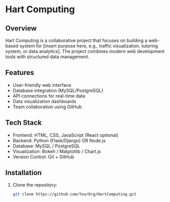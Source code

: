 # Hart Computing

## Overview
Hart Computing is a collaborative project that focuses on building a web-based system for [insert purpose here, e.g., traffic visualization, tutoring system, or data analytics]. The project combines modern web development tools with structured data management.

## Features
- User-friendly web interface
- Database integration (MySQL/PostgreSQL)
- API connections for real-time data
- Data visualization dashboards
- Team collaboration using GitHub

## Tech Stack
- Frontend: HTML, CSS, JavaScript (React optional)
- Backend: Python (Flask/Django) OR Node.js
- Database: MySQL / PostgreSQL
- Visualization: Bokeh / Matplotlib / Chart.js
- Version Control: Git + GitHub

## Installation
1. Clone the repository:
   ```bash
   git clone https://github.com/YourOrg/HartComputing.git
